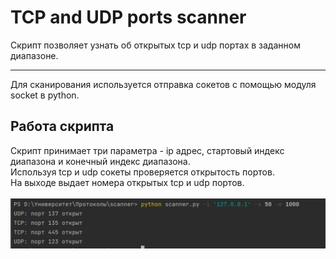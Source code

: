 # TCP and UDP ports scanner
Скрипт позволяет узнать об открытых tcp и udp портах в заданном диапазоне.
***
Для сканирования используется отправка сокетов с помощью модуля socket в python.
## Работа скрипта
Скрипт принимает три параметра - ip адрес, стартовый индекс диапазона и конечный индекс диапазона.<br>
Используя tcp и udp сокеты проверяется открытость портов.<br>
На выходе выдает номера открытых tcp и udp портов.<br><br>
![Example](https://github.com/Alina200207/TCP-and-UDP-ports-scanner/blob/main/%D0%A1%D0%BD%D0%B8%D0%BC%D0%BE%D0%BA%20%D1%8D%D0%BA%D1%80%D0%B0%D0%BD%D0%B0%20(293).png)

